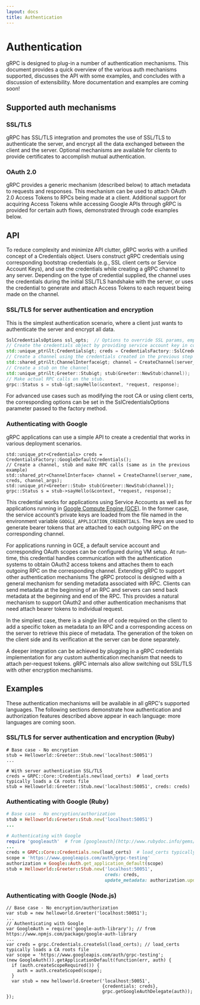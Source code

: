 ```yaml
---
layout: docs
title: Authentication
---
```


# Authentication

gRPC is designed to plug-in a number of authentication mechanisms. This document provides a quick overview 
of the various auth mechanisms supported, discusses the API with some examples, and concludes with a discussion of extensibility. More documentation and examples are coming soon!

## Supported auth mechanisms

### SSL/TLS
gRPC has SSL/TLS integration and promotes the use of SSL/TLS to authenticate the server,
and encrypt all the data exchanged between the client and the server. Optional
mechanisms are available for clients to provide certificates to accomplish mutual
authentication.

### OAuth 2.0
gRPC provides a generic mechanism (described below) to attach metadata to requests
and responses. This mechanism can be used to attach OAuth 2.0 Access Tokens to
RPCs being made at a client. Additional support for acquiring Access Tokens while
accessing Google APIs through gRPC is provided for certain auth flows, demonstrated
through code examples below.

## API
To reduce complexity and minimize API clutter, gRPC works with a unified concept of
a Credentials object. Users construct gRPC credentials using corresponding bootstrap
credentials (e.g., SSL client certs or Service Account Keys), and use the
credentials while creating a gRPC channel to any server. Depending on the type of
credential supplied, the channel uses the credentials during the initial SSL/TLS
handshake with the server, or uses  the credential to generate and attach Access
Tokens to each request being made on the channel.

### SSL/TLS for server authentication and encryption
This is the simplest authentication scenario, where a client just wants to
authenticate the server and encrypt all data.

```cpp
SslCredentialsOptions ssl_opts;  // Options to override SSL params, empty by default
// Create the credentials object by providing service account key in constructor
std::unique_ptr&lt;Credentials&gt; creds = CredentialsFactory::SslCredentials(ssl_opts);
// Create a channel using the credentials created in the previous step
std::shared_ptr&lt;ChannelInterface&gt; channel = CreateChannel(server_name, creds, channel_args);
// Create a stub on the channel
std::unique_ptr&lt;Greeter::Stub&gt; stub(Greeter::NewStub(channel));
// Make actual RPC calls on the stub.
grpc::Status s = stub-&gt;sayHello(&context, *request, response);
```

For advanced use cases such as modifying the root CA or using client certs,
the corresponding options can be set in the SslCredentialsOptions parameter
passed to the factory method.


### Authenticating with Google

gRPC applications can use a simple API to create a credential that works in various deployment scenarios.

```
std::unique_ptr<Credentials> creds = CredentialsFactory::GoogleDefaultCredentials();
// Create a channel, stub and make RPC calls (same as in the previous example)
std::shared_ptr<ChannelInterface> channel = CreateChannel(server_name, creds, channel_args);
std::unique_ptr<Greeter::Stub> stub(Greeter::NewStub(channel));
grpc::Status s = stub->sayHello(&context, *request, response);
```

This credential works for applications using Service Accounts as well as for
applications running in [Google Compute Engine (GCE)](https://cloud.google.com/compute/). In the former case, the
service account’s private keys are loaded from the file named in the environment
variable `GOOGLE_APPLICATION_CREDENTIALS`. The
keys are used to generate bearer tokens that are attached to each outgoing RPC
on the corresponding channel.

For applications running in GCE, a default service account and corresponding
OAuth scopes can be configured during VM setup. At run-time, this credential
handles communication with the authentication systems to obtain OAuth2 access
tokens and attaches them to each outgoing RPC on the corresponding channel.
Extending gRPC to support other authentication mechanisms
The gRPC protocol is designed with a general mechanism for sending metadata
associated with RPC. Clients can send metadata at the beginning of an RPC and
servers can send back metadata at the beginning and end of the RPC. This
provides a natural mechanism to support OAuth2 and other authentication
mechanisms that need attach bearer tokens to individual request.

In the simplest case, there is a single line of code required on the client
to add a specific token as metadata to an RPC and a corresponding access on
the server to retrieve this piece of metadata. The generation of the token
on the client side and its verification at the server can be done separately.

A deeper integration can be achieved by plugging in a gRPC credentials implementation for any custom authentication mechanism that needs to attach per-request tokens. gRPC internals also allow switching out SSL/TLS with other encryption mechanisms.

## Examples

These authentication mechanisms will be available in all gRPC's supported languages.
The following sections demonstrate how authentication and authorization features described above appear in each language: more languages are coming soon.

### SSL/TLS for server authentication and encryption (Ruby)

```
# Base case - No encryption
stub = Helloworld::Greeter::Stub.new('localhost:50051')
...

# With server authentication SSL/TLS
creds = GRPC::Core::Credentials.new(load_certs)  # load_certs typically loads a CA roots file
stub = Helloworld::Greeter::Stub.new('localhost:50051', creds: creds)
```

### Authenticating with Google (Ruby)

```ruby
# Base case - No encryption/authorization
stub = Helloworld::Greeter::Stub.new('localhost:50051')
...

# Authenticating with Google
require 'googleauth'  # from [googleauth](http://www.rubydoc.info/gems/googleauth/0.1.0)
...
creds = GRPC::Core::Credentials.new(load_certs)  # load_certs typically loads a CA roots file
scope = 'https://www.googleapis.com/auth/grpc-testing'
authorization = Google::Auth.get_application_default(scope)
stub = Helloworld::Greeter::Stub.new('localhost:50051',
                                     creds: creds,
                                     update_metadata: authorization.updater_proc)
```

### Authenticating with Google (Node.js)

```
// Base case - No encryption/authorization
var stub = new helloworld.Greeter('localhost:50051');
...
// Authenticating with Google
var GoogleAuth = require('google-auth-library'); // from https://www.npmjs.com/package/google-auth-library
...
var creds = grpc.Credentials.createSsl(load_certs); // load_certs typically loads a CA roots file
var scope = 'https://www.googleapis.com/auth/grpc-testing';
(new GoogleAuth()).getApplicationDefault(function(err, auth) {
  if (auth.createScopeRequired()) {
    auth = auth.createScoped(scope);
  }
  var stub = new helloworld.Greeter('localhost:50051',
                                    {credentials: creds},
                                    grpc.getGoogleAuthDelegate(auth));
});
```
